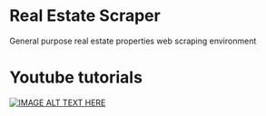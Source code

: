 # Real Estate Scraper
General purpose real estate properties web scraping environment

# Youtube tutorials
[![IMAGE ALT TEXT HERE](https://img.youtube.com/vi/p5zXbpKXmwM/0.jpg)](https://www.youtube.com/watch?v=p5zXbpKXmwM&list=PLLfIBXQeu3aYE4jeEpHyAf6oRXv8B_c5w&index=1)
